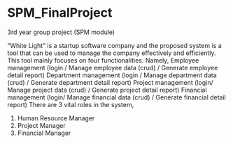 # SPM_FinalProject
3rd year group project (SPM module)

“White Light” is a startup software company and the proposed system is a tool that can be used to manage the company effectively and efficiently. This tool mainly focuses on four functionalities. Namely,
Employee management (login / Manage employee data (crud) / Generate employee detail report)
Department management (login / Manage department data (crud) / Generate department detail report)
Project management (login/ Manage project data (crud) / Generate project detail report)
Financial management (login/ Manage financial data (crud) / Generate financial detail report)
There are 3 vital roles in the system,
1. Human Resource Manager
2. Project Manager
3. Financial Manager
